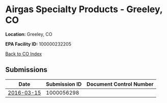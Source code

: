 # Airgas Specialty Products - Greeley, CO

**Location:** Greeley, CO

**EPA Facility ID:** 100000232205

[Back to CO Index](../../index.md)

## Submissions

| Date | Submission ID | Document Control Number |
|------|--------------|-------------------------|
| [2016-03-15](submissions/1000056298.md) | 1000056298 |  |
